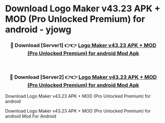 # Download Logo Maker v43.23 APK + MOD (Pro Unlocked Premium) for android - yjowg


<div align="center">
<h3>🔴 Download [Server1] 👉👉 <a href="https://apk-comot.site?title=Logo_Maker_v43.23_APK_+_MOD_(Pro_Unlocked_Premium)_for_android">Logo Maker v43.23 APK + MOD (Pro Unlocked Premium) for android Mod Apk</a></h3><br>
<h3>🔴 Download [Server2] 👉👉 <a href="https://apk-comot.site?title=Logo_Maker_v43.23_APK_+_MOD_(Pro_Unlocked_Premium)_for_android">Logo Maker v43.23 APK + MOD (Pro Unlocked Premium) for android Mod Apk</a></h3>
</div>



Download Logo Maker v43.23 APK + MOD (Pro Unlocked Premium) for android 

Download Logo Maker v43.23 APK + MOD (Pro Unlocked Premium) for android Mod For Android